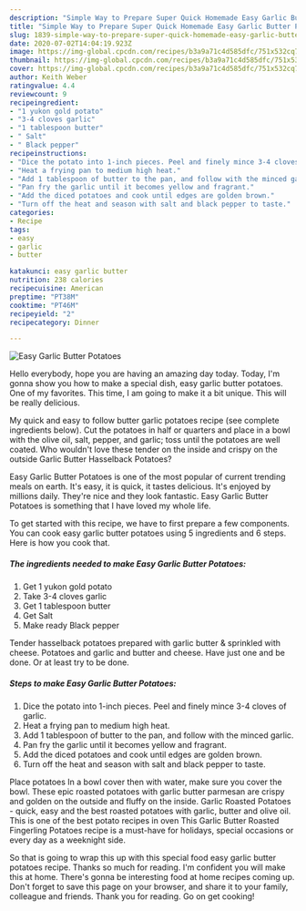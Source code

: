 ```yaml
---
description: "Simple Way to Prepare Super Quick Homemade Easy Garlic Butter Potatoes"
title: "Simple Way to Prepare Super Quick Homemade Easy Garlic Butter Potatoes"
slug: 1839-simple-way-to-prepare-super-quick-homemade-easy-garlic-butter-potatoes
date: 2020-07-02T14:04:19.923Z
image: https://img-global.cpcdn.com/recipes/b3a9a71c4d585dfc/751x532cq70/easy-garlic-butter-potatoes-recipe-main-photo.jpg
thumbnail: https://img-global.cpcdn.com/recipes/b3a9a71c4d585dfc/751x532cq70/easy-garlic-butter-potatoes-recipe-main-photo.jpg
cover: https://img-global.cpcdn.com/recipes/b3a9a71c4d585dfc/751x532cq70/easy-garlic-butter-potatoes-recipe-main-photo.jpg
author: Keith Weber
ratingvalue: 4.4
reviewcount: 9
recipeingredient:
- "1 yukon gold potato"
- "3-4 cloves garlic"
- "1 tablespoon butter"
- " Salt"
- " Black pepper"
recipeinstructions:
- "Dice the potato into 1-inch pieces. Peel and finely mince 3-4 cloves of garlic."
- "Heat a frying pan to medium high heat."
- "Add 1 tablespoon of butter to the pan, and follow with the minced garlic."
- "Pan fry the garlic until it becomes yellow and fragrant."
- "Add the diced potatoes and cook until edges are golden brown."
- "Turn off the heat and season with salt and black pepper to taste."
categories:
- Recipe
tags:
- easy
- garlic
- butter

katakunci: easy garlic butter 
nutrition: 238 calories
recipecuisine: American
preptime: "PT38M"
cooktime: "PT46M"
recipeyield: "2"
recipecategory: Dinner

---
```



![Easy Garlic Butter Potatoes](https://img-global.cpcdn.com/recipes/b3a9a71c4d585dfc/751x532cq70/easy-garlic-butter-potatoes-recipe-main-photo.jpg)

Hello everybody, hope you are having an amazing day today. Today, I'm gonna show you how to make a special dish, easy garlic butter potatoes. One of my favorites. This time, I am going to make it a bit unique. This will be really delicious.

My quick and easy to follow butter garlic potatoes recipe (see complete ingredients below). Cut the potatoes in half or quarters and place in a bowl with the olive oil, salt, pepper, and garlic; toss until the potatoes are well coated. Who wouldn&#39;t love these tender on the inside and crispy on the outside Garlic Butter Hasselback Potatoes?

Easy Garlic Butter Potatoes is one of the most popular of current trending meals on earth. It's easy, it is quick, it tastes delicious. It's enjoyed by millions daily. They're nice and they look fantastic. Easy Garlic Butter Potatoes is something that I have loved my whole life.


To get started with this recipe, we have to first prepare a few components. You can cook easy garlic butter potatoes using 5 ingredients and 6 steps. Here is how you cook that.

<!--inarticleads1-->

##### The ingredients needed to make Easy Garlic Butter Potatoes:

1. Get 1 yukon gold potato
1. Take 3-4 cloves garlic
1. Get 1 tablespoon butter
1. Get  Salt
1. Make ready  Black pepper


Tender hasselback potatoes prepared with garlic butter &amp; sprinkled with cheese. Potatoes and garlic and butter and cheese. Have just one and be done. Or at least try to be done. 

<!--inarticleads2-->

##### Steps to make Easy Garlic Butter Potatoes:

1. Dice the potato into 1-inch pieces. Peel and finely mince 3-4 cloves of garlic.
1. Heat a frying pan to medium high heat.
1. Add 1 tablespoon of butter to the pan, and follow with the minced garlic.
1. Pan fry the garlic until it becomes yellow and fragrant.
1. Add the diced potatoes and cook until edges are golden brown.
1. Turn off the heat and season with salt and black pepper to taste.


Place potatoes In a bowl cover then with water, make sure you cover the bowl. These epic roasted potatoes with garlic butter parmesan are crispy and golden on the outside and fluffy on the inside. Garlic Roasted Potatoes - quick, easy and the best roasted potatoes with garlic, butter and olive oil. This is one of the best potato recipes in oven This Garlic Butter Roasted Fingerling Potatoes recipe is a must-have for holidays, special occasions or every day as a weeknight side. 

So that is going to wrap this up with this special food easy garlic butter potatoes recipe. Thanks so much for reading. I'm confident you will make this at home. There's gonna be interesting food at home recipes coming up. Don't forget to save this page on your browser, and share it to your family, colleague and friends. Thank you for reading. Go on get cooking!

